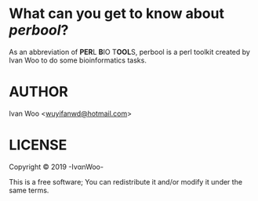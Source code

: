 # What can you get to know about *perbool*?

As an abbreviation of **PER**L **B**IO T**OOL**S, perbool is a perl toolkit created by Ivan Woo to do some bioinformatics tasks.

# AUTHOR

Ivan Woo <<wuyifanwd@hotmail.com>>

# LICENSE

Copyright &copy; 2019 -Iv&alpha;nWoo-  

This is a free software; You can redistribute it and/or modify it under the same terms.